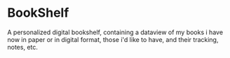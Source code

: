 # BookShelf
A personalized digital bookshelf, containing a dataview of my books i have now in paper or in digital format, those i'd like to have, and their tracking, notes, etc.
